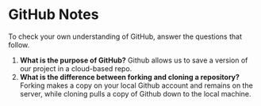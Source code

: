 # GitHub Notes

To check your own understanding of GitHub, answer the questions that follow.

1. **What is the purpose of GitHub?** Github allows us to save a version of our project in a cloud-based repo.
1. **What is the difference between forking and cloning a repository?** Forking makes a copy on your local Github account and remains on the server, while cloning pulls a copy of Github down to the local machine.